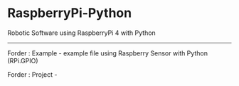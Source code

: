 # RaspberryPi-Python

Robotic Software using RaspberryPi 4 with Python

---

Forder : Example - example file using Raspberry Sensor with Python (RPi.GPIO)

Forder : Project - 
